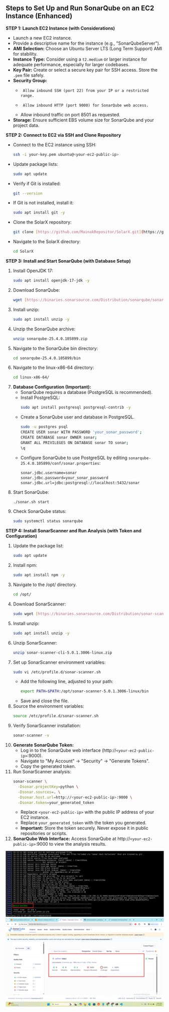 ## Steps to Set Up and Run SonarQube on an EC2 Instance (Enhanced)

**STEP 1: Launch EC2 Instance (with Considerations)**

-   Launch a new EC2 instance.
-   Provide a descriptive name for the instance (e.g., "SonarQubeServer").
-   **AMI Selection:** Choose an Ubuntu Server LTS (Long Term Support) AMI for stability.
-   **Instance Type:** Consider using a `t2.medium` or larger instance for adequate performance, especially for larger codebases.
-   **Key Pair:** Create or select a secure key pair for SSH access. Store the `.pem` file safely.
-   **Security Group:**
    -      Allow inbound SSH (port 22) from your IP or a restricted range.
    -      Allow inbound HTTP (port 9000) for SonarQube web access.
    -   Allow inbound traffic on port 8501 as requested.
-   **Storage:** Ensure sufficient EBS volume size for SonarQube and your project data.

**STEP 2: Connect to EC2 via SSH and Clone Repository**

-   Connect to the EC2 instance using SSH:
    ```bash
    ssh -i your-key.pem ubuntu@<your-ec2-public-ip>
    ```
-   Update package lists:
    ```bash
    sudo apt update
    ```
-   Verify if Git is installed:
    ```bash
    git --version
    ```
-   If Git is not installed, install it:
    ```bash
    sudo apt install git -y
    ```
-   Clone the SolarX repository:
    ```bash
    git clone [https://github.com/MainakRepositor/SolarX.git](https://github.com/MainakRepositor/SolarX.git)
-   Navigate to the SolarX directory:
    ```bash
    cd SolarX
    ```

**STEP 3: Install and Start SonarQube (with Database Setup)**

1.  Install OpenJDK 17:
    ```bash
    sudo apt install openjdk-17-jdk -y
    ```
2.  Download SonarQube:
    ```bash
    wget [https://binaries.sonarsource.com/Distribution/sonarqube/sonarqube-25.4.0.105899.zip](https://binaries.sonarsource.com/Distribution/sonarqube/sonarqube-25.4.0.105899.zip)
3.  Install unzip:
    ```bash
    sudo apt install unzip -y
    ```
4.  Unzip the SonarQube archive:
    ```bash
    unzip sonarqube-25.4.0.105899.zip
    ```
5.  Navigate to the SonarQube bin directory:
    ```bash
    cd sonarqube-25.4.0.105899/bin
    ```
6.  Navigate to the linux-x86-64 directory:
    ```bash
    cd linux-x86-64/
    ```
7.  **Database Configuration (Important):**
    -   SonarQube requires a database (PostgreSQL is recommended).
    -   Install PostgreSQL:
        ```bash
        sudo apt install postgresql postgresql-contrib -y
        ```
    -   Create a SonarQube user and database in PostgreSQL.
        ```bash
        sudo -u postgres psql
        CREATE USER sonar WITH PASSWORD 'your_sonar_password';
        CREATE DATABASE sonar OWNER sonar;
        GRANT ALL PRIVILEGES ON DATABASE sonar TO sonar;
        \q
        ```
    -   Configure SonarQube to use PostgreSQL by editing `sonarqube-25.4.0.105899/conf/sonar.properties`:
        ```
        sonar.jdbc.username=sonar
        sonar.jdbc.password=your_sonar_password
        sonar.jdbc.url=jdbc:postgresql://localhost:5432/sonar
        ```
8.  Start SonarQube:
    ```bash
    ./sonar.sh start
    ```
9.  Check SonarQube status:
    ```bash
    sudo systemctl status sonarqube
    ```

**STEP 4: Install SonarScanner and Run Analysis (with Token and Configuration)**

1.  Update the package list:
    ```bash
    sudo apt update
    ```
2.  Install npm:
    ```bash
    sudo apt install npm -y
    ```
3. Navigate to the /opt/ directory.
    ```bash
    cd /opt/
    ```
4.  Download SonarScanner:
    ```bash
    sudo wget [https://binaries.sonarsource.com/Distribution/sonar-scanner-cli/sonar-scanner-cli-5.0.1.3006-linux.zip](https://binaries.sonarsource.com/Distribution/sonar-scanner-cli/sonar-scanner-cli-5.0.1.3006-linux.zip)
5.  Install unzip:
    ```bash
    sudo apt install unzip -y
    ```
6.  Unzip SonarScanner:
    ```bash
    unzip sonar-scanner-cli-5.0.1.3006-linux.zip
    ```
7.  Set up SonarScanner environment variables:
    ```bash
    sudo vi /etc/profile.d/sonar-scanner.sh
    ```
    - Add the following line, adjusted to your path:
        ```bash
        export PATH=$PATH:/opt/sonar-scanner-5.0.1.3006-linux/bin
        ```
    - Save and close the file.
8.  Source the environment variables:
    ```bash
    source /etc/profile.d/sonar-scanner.sh
    ```
9.  Verify SonarScanner installation:
    ```bash
    sonar-scanner -v
    ```
10. **Generate SonarQube Token:**
    -   Log in to the SonarQube web interface (http://`<your-ec2-public-ip>`:9000).
    -   Navigate to "My Account" -> "Security" -> "Generate Tokens".
    -   Copy the generated token.
11. Run SonarScanner analysis:
    ```bash
    sonar-scanner \
      -Dsonar.projectKey=python \
      -Dsonar.sources=. \
      -Dsonar.host.url=http://<your-ec2-public-ip>:9000 \
      -Dsonar.token=your_generated_token
    ```
    -   Replace `<your-ec2-public-ip>` with the public IP address of your EC2 instance.
    -   Replace `your_generated_token` with the token you generated.
    -   **Important:** Store the token securely. Never expose it in public repositories or scripts.
12. **SonarQube Web Interface:** Access SonarQube at http://`<your-ec2-public-ip>`:9000 to view the analysis results.

![](./Image/soanrbuild.png)
![](./Image/image.png)